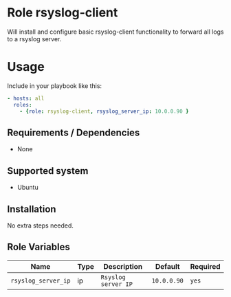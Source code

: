 # Role rsyslog-client
Will install and configure basic rsyslog-client functionality to forward all logs to a rsyslog server.

# Usage

Include in your playbook like this:

```yaml
- hosts: all
  roles:
    - {role: rsyslog-client, rsyslog_server_ip: 10.0.0.90 }
```


## Requirements / Dependencies

* None

## Supported system

* Ubuntu

## Installation

No extra steps needed.

## Role Variables

|Name|Type|Description|Default|Required|
|----|----|-----------|-------|-------|
`rsyslog_server_ip`|ip|`Rsyslog server IP`|`10.0.0.90`|`yes`|

